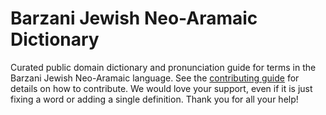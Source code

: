 
# Barzani Jewish Neo-Aramaic Dictionary

Curated public domain dictionary and pronunciation guide for terms in the Barzani Jewish Neo-Aramaic language. See the [contributing guide](https://github.com/drumworkteam/term/blob/make/.github/contributing.md) for details on how to contribute. We would love your support, even if it is just fixing a word or adding a single definition. Thank you for all your help!